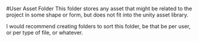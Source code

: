 #User Asset Folder
This folder stores any asset that might be related to the project in some shape or form, but does not fit into the unity asset library.

I would recommend creating folders to sort this folder, be that be per user, or per type of file, or whatever.